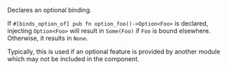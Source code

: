 Declares an optional binding.

If `#[binds_option_of] pub fn option_foo()->Option<Foo>` is declared, injecting `Option<Foo>` will
result in `Some(Foo)` if `Foo` is bound elsewhere. Otherwise, it results in `None`.

Typically, this is used if an optional feature is provided by another module which may not be
included in the component.
